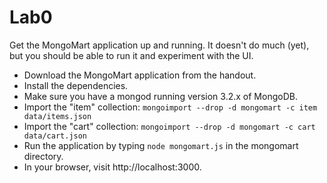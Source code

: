 # Lab0

Get the MongoMart application up and running. It doesn't do much (yet), but you should be able to run it and experiment with the UI.

- Download the MongoMart application from the handout.
- Install the dependencies.
- Make sure you have a mongod running version 3.2.x of MongoDB.
- Import the "item" collection: `mongoimport --drop -d mongomart -c item data/items.json`
- Import the "cart" collection: `mongoimport --drop -d mongomart -c cart data/cart.json`
- Run the application by typing `node mongomart.js` in the mongomart directory.
- In your browser, visit http://localhost:3000. 
